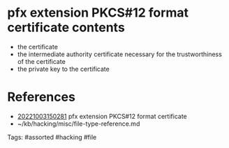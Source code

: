# pfx extension PKCS#12 format certificate contents
- the certificate
- the intermediate authority certificate necessary for the trustworthiness of the certificate
- the private key to the certificate

# References
- [20221003150281](/zet/20221003150281/README.md) pfx extension PKCS#12 format certificate
- ~/kb/hacking/misc/file-type-reference.md

Tags:
    #assorted #hacking #file
